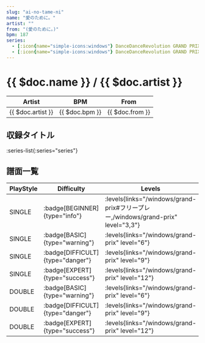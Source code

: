 ```yaml
---
slug: "ai-no-tame-ni"
name: "愛のために。"
artist: ""
from: "(愛のために。)"
bpm: 187
series:
  - [:icon{name="simple-icons:windows"} DanceDanceRevolution GRAND PRIX (フリープレー)](/windows/grand-prix#フリープレー)
  - [:icon{name="simple-icons:windows"} DanceDanceRevolution GRAND PRIX (グランプリプレー)](/windows/grand-prix)
---
```


# {{ $doc.name }} / {{ $doc.artist }}

|Artist|BPM|From|
|------|---|----|
|{{ $doc.artist }}|{{ $doc.bpm }}|{{ $doc.from }}|

## 収録タイトル

:series-list{:series="series"}

## 譜面一覧

|PlayStyle|Difficulty|Levels|Notes|Movie|
|---------|----------|------|-----|-----|
|SINGLE| :badge[BEGINNER]{type="info"}| :levels{links="/windows/grand-prix#フリープレー,/windows/grand-prix" level="3,3"}|77/5||
|SINGLE| :badge[BASIC]{type="warning"}| :levels{links="/windows/grand-prix" level="6"}|169/14||
|SINGLE| :badge[DIFFICULT]{type="danger"}| :levels{links="/windows/grand-prix" level="9"}|262/20||
|SINGLE| :badge[EXPERT]{type="success"}| :levels{links="/windows/grand-prix" level="12"}|340/15||
|DOUBLE| :badge[BASIC]{type="warning"}| :levels{links="/windows/grand-prix" level="6"}|169/14||
|DOUBLE| :badge[DIFFICULT]{type="danger"}| :levels{links="/windows/grand-prix" level="9"}|256/20||
|DOUBLE| :badge[EXPERT]{type="success"}| :levels{links="/windows/grand-prix" level="12"}|320/15||
